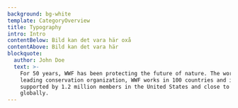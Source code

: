 ```yaml
---
background: bg-white
template: CategoryOverview
title: Typography
intro: Intro
contentBelow: Bild kan det vara här oxå
contentAbove: Bild kan det vara här
blockquote:
  author: John Doe
  text: >-
    For 50 years, WWF has been protecting the future of nature. The world's
    leading conservation organization, WWF works in 100 countries and is
    supported by 1.2 million members in the United States and close to 5 million
    globally.
---
```



